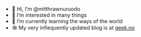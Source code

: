 - 👋 Hi, I’m @mitthrawnuruodo
- 👀 I’m interested in many things
- 🌱 I’m currently learning the ways of the world
- 🕸 My very infiequently updated blog is at [geek.no](https://www.geek.no/)
